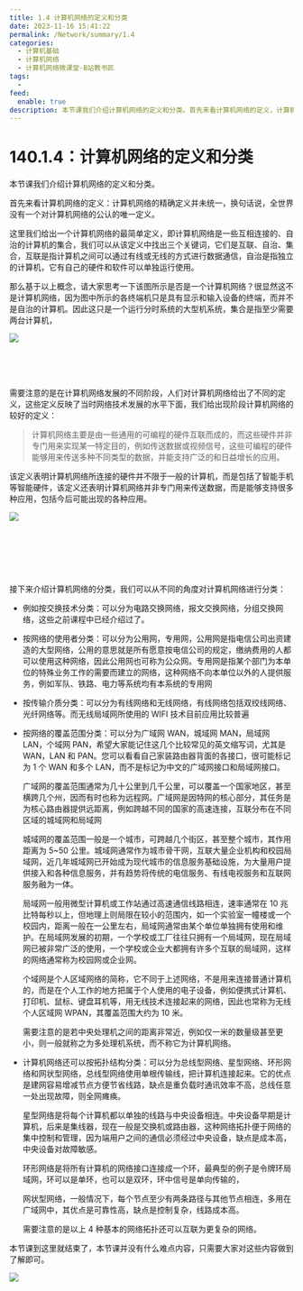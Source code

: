 ```yaml
---
title: 1.4 计算机网络的定义和分类
date: 2023-11-16 15:41:22
permalink: /Network/summary/1.4
categories:
  - 计算机基础
  - 计算机网络
  - 计算机网络微课堂-B站教书匠
tags:
  - 
feed:
  enable: true
description: 本节课我们介绍计算机网络的定义和分类。首先来看计算机网络的定义，计算机网络的精确定义并未统一，换句话说，全世界没有一个对计算机网络的公认的唯一定义。
---
```


# 140.1.4：计算机网络的定义和分类

本节课我们介绍计算机网络的定义和分类。

<!-- more -->


首先来看计算机网络的定义：计算机网络的精确定义并未统一，换句话说，全世界没有一个对计算机网络的公认的唯一定义。

这里我们给出一个计算机网络的最简单定义，即计算机网络是一些互相连接的、自治的计算机的集合，我们可以从该定义中找出三个关键词，它们是互联、自治、集合，互联是指计算机之间可以通过有线或无线的方式进行数据通信，自治是指独立的计算机，它有自己的硬件和软件可以单独运行使用。

那么基于以上概念，请大家思考一下该图所示是否是一个计算机网络？很显然这不是计算机网络，因为图中所示的各终端机只是具有显示和输入设备的终端，而并不是自治的计算机。因此这只是一个运行分时系统的大型机系统，集合是指至少需要两台计算机，

​![](https://image.peterjxl.com/blog/image-20220112214228-tki2fv2.png)​

‍

‍

需要注意的是在计算机网络发展的不同阶段，人们对计算机网络给出了不同的定义，这些定义反映了当时网络技术发展的水平下面，我们给出现阶段计算机网络的较好的定义：

> 计算机网络主要是由一些通用的可编程的硬件互联而成的，而这些硬件并非专门用来实现某一特定目的，例如传送数据或视频信号，这些可编程的硬件能够用来传送多种不同类型的数据，并能支持广泛的和日益增长的应用。

该定义表明计算机网络所连接的硬件并不限于一般的计算机，而是包括了智能手机等智能硬件，该定义还表明计算机网络并非专门用来传送数据，而是能够支持很多种应用，包括今后可能出现的各种应用。

​![](https://image.peterjxl.com/blog/image-20220112214350-mt0yi3m.png)​

‍

‍

‍

接下来介绍计算机网络的分类，我们可以从不同的角度对计算机网络进行分类：

* 例如按交换技术分类：可以分为电路交换网络，报文交换网络，分组交换网络，这些之前课程中已经介绍过了。
* 按网络的使用者分类：可以分为公用网，专用网，公用网是指电信公司出资建造的大型网络，公用的意思就是所有愿意按电信公司的规定，缴纳费用的人都可以使用这种网络，因此公用网也可称为公众网。专用网是指某个部门为本单位的特殊业务工作的需要而建立的网络，这种网络不向本单位以外的人提供服务，例如军队、铁路、电力等系统均有本系统的专用网
* 按传输介质分类：可以分为有线网络和无线网络，有线网络包括双绞线网络、光纤网络等。而无线局域网所使用的 WIFI 技术目前应用比较普遍
* 按网络的覆盖范围分类：可以分为广域网 WAN，城域网 MAN，局域网 LAN，个域网 PAN，希望大家能记住这几个比较常见的英文缩写词，尤其是 WAN，LAN 和 PAN。您可以看看自己家装路由器背面的各接口，很可能标记为 1 个 WAN 和多个 LAN，而不是标记为中文的广域网接口和局域网接口。

  广域网的覆盖范围通常为几十公里到几千公里，可以覆盖一个国家地区，甚至横跨几个州，因而有时也称为远程网。广域网是因特网的核心部分，其任务是为核心路由器提供远距离，例如跨越不同的国家的高速连接，互联分布在不同区域的城域网和局域网

  城域网的覆盖范围一般是一个城市，可跨越几个街区，甚至整个城市，其作用距离为 5~50 公里。城域网通常作为城市骨干网，互联大量企业机构和校园局域网，近几年城域网已开始成为现代城市的信息服务基础设施，为大量用户提供接入和各种信息服务，并有趋势将传统的电信服务、有线电视服务和互联网服务融为一体。

  局域网一般用微型计算机或工作站通过高速通信线路相连，速率通常在 10 兆比特每秒以上，但地理上则局限在较小的范围内，如一个实验室一幢楼或一个校园内，距离一般在一公里左右，局域网通常由某个单位单独拥有使用和维护。在局域网发展的初期，一个学校或工厂往往只拥有一个局域网，现在局域网已被非常广泛的使用，一个学校或企业大都拥有许多个互联的局域网，这样的网络通常称为校园网或企业网。

  个域网是个人区域网络的简称，它不同于上述网络，不是用来连接普通计算机的，而是在个人工作的地方把属于个人使用的电子设备，例如便携式计算机、打印机、鼠标、键盘耳机等，用无线技术连接起来的网络，因此也常称为无线个人区域网 WPAN，其覆盖范围大约为 10 米。

  需要注意的是若中央处理机之间的距离非常近，例如仅一米的数量级甚至更小，则一般就称之为多处理机系统，而不称它为计算机网络。
* 计算机网络还可以按拓扑结构分类：可以分为总线型网络、星型网络、环形网络和网状型网络，总线型网络使用单根传输线，把计算机连接起来。它的优点是建网容易增减节点方便节省线路，缺点是重负载时通讯效率不高，总线任意一处出现故障，则全网瘫痪。

  星型网络是将每个计算机都以单独的线路与中央设备相连。中央设备早期是计算机，后来是集线器，现在一般是交换机或路由器，这种网络拓扑便于网络的集中控制和管理，因为端用户之间的通信必须经过中央设备，缺点是成本高，中央设备对故障敏感。

  环形网络是将所有计算机的网络接口连接成一个环，最典型的例子是令牌环局域网，环可以是单环，也可以是双环，环中信号是单向传输的，

  网状型网络，一般情况下，每个节点至少有两条路径与其他节点相连，多用在广域网中，其优点是可靠性高，缺点是控制复杂，线路成本高。

  需要注意的是以上 4 种基本的网络拓扑还可以互联为更复杂的网络。

本节课到这里就结束了，本节课并没有什么难点内容，只需要大家对这些内容做到了解即可。

​![](https://image.peterjxl.com/blog/image-20211207203758-v6spu68.png)​

‍
